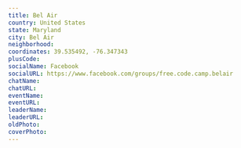 ```yaml
---
title: Bel Air
country: United States
state: Maryland
city: Bel Air
neighborhood: 
coordinates: 39.535492, -76.347343
plusCode:
socialName: Facebook
socialURL: https://www.facebook.com/groups/free.code.camp.belair
chatName:
chatURL:
eventName:
eventURL:
leaderName:
leaderURL:
oldPhoto: 
coverPhoto:
---
```

